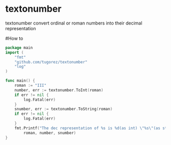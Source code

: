 # textonumber
textonumber convert ordinal or roman numbers into their decimal representation

#How to
```go
package main
import (
	"fmt"
	"github.com/tugorez/textonumber"
	"log"
)

func main() {
	roman := "III"
	number, err := textonumber.ToInt(roman)
	if err != nil {
		log.Fatal(err)
	}
	snumber, err := textonumber.ToString(roman)
	if err != nil {
		log.Fatal(err)
	}
	fmt.Printf("The dec representation of %s is %d(as int) \"%s\"(as string)\n",
		roman, number, snumber)
}
```
